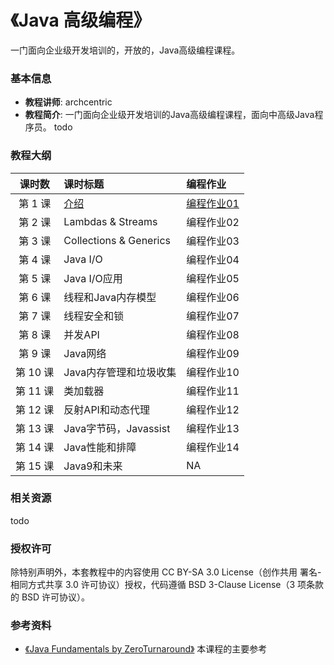 《Java 高级编程》
=======

一门面向企业级开发培训的，开放的，Java高级编程课程。

### 基本信息

- **教程讲师**: archcentric
- **教程简介**: 一门面向企业级开发培训的Java高级编程课程，面向中高级Java程序员。
todo

### 教程大纲

| 课时数 | 课时标题 | 编程作业 |
|:-----:|:--------|:-------|
|第 1 课| [介绍](lecture/Java高级编程_-_Lecture_1_-_课程介绍.pptx) | [编程作业01](hw/jt-hw01-intro) |
|第 2 课| Lambdas & Streams | 编程作业02 |
|第 3 课| Collections & Generics | 编程作业03 |
|第 4 课| Java I/O | 编程作业04 |
|第 5 课| Java I/O应用 | 编程作业05 |
|第 6 课| 线程和Java内存模型 | 编程作业06 |
|第 7 课| 线程安全和锁 | 编程作业07 |
|第 8 课| 并发API | 编程作业08 |
|第 9 课| Java网络 | 编程作业09 |
|第 10 课| Java内存管理和垃圾收集 | 编程作业10 |
|第 11 课| 类加载器 | 编程作业11 |
|第 12 课| 反射API和动态代理 | 编程作业12 |
|第 13 课| Java字节码，Javassist | 编程作业13 |
|第 14 课| Java性能和排障 | 编程作业14 |
|第 15 课| Java9和未来 | NA |

### 相关资源
todo

### 授权许可

除特别声明外，本套教程中的内容使用 CC BY-SA 3.0 License（创作共用 署名-相同方式共享 3.0 许可协议）授权，代码遵循 BSD 3-Clause License（3 项条款的 BSD 许可协议）。

### 参考资料

- [《Java Fundamentals by ZeroTurnaround》](https://github.com/JavaFundamentalsZT) 本课程的主要参考




